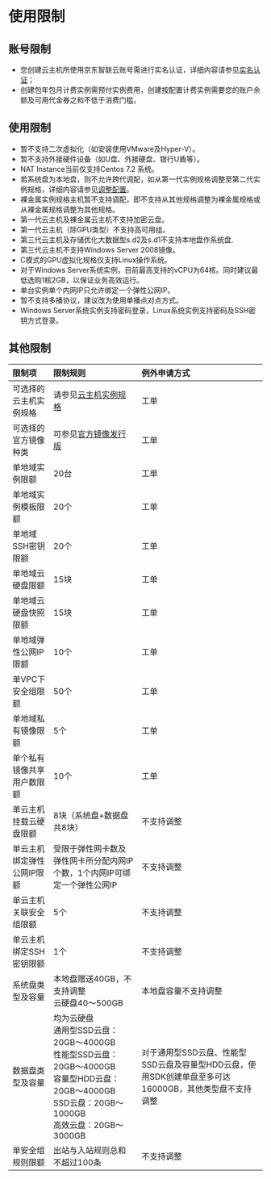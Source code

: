 # 使用限制

## 账号限制
* 您创建云主机所使用京东智联云账号需进行实名认证，详细内容请参见[实名认证](https://docs.jdcloud.com/cn/real-name-verification/introduction)；
* 创建包年包月计费实例需预付实例费用，创建按配置计费实例需要您的账户余额及可用代金券之和不低于消费门槛。

## 使用限制
* 暂不支持二次虚拟化（如安装使用VMware及Hyper-V）。
* 暂不支持外接硬件设备（如U盘、外接硬盘、银行U盾等）。
* NAT Instance当前仅支持Centos 7.2 系统。
* 若系统盘为本地盘，则不允许跨代调配，如从第一代实例规格调整至第二代实例规格，详细内容请参见[调整配置](http://docs.jdcloud.com/cn/virtual-machines/resize-instance)。
* 裸金属实例规格主机暂不支持调配，即不支持从其他规格调整为裸金属规格或从裸金属规格调整为其他规格。
* 第一代云主机及裸金属云主机不支持加密云盘。
* 第一代云主机（除GPU类型）不支持高可用组。
* 第三代云主机及存储优化大数据型s.d2及s.d1不支持本地盘作系统盘.
* 第三代云主机不支持Windows Server 2008镜像。
* C模式的GPU虚拟化规格仅支持Linux操作系统。
* 对于Windows Server系统实例，目前最高支持的vCPU为64核。同时建议最低选购1核2GB，以保证业务高效运行。
* 单台实例单个内网IP只允许绑定一个弹性公网IP。
* 暂不支持多播协议，建议改为使用单播点对点方式。
* Windows Server系统实例支持密码登录，Linux系统实例支持密码及SSH密钥方式登录。

## 其他限制
限制项   |限制规则|例外申请方式   
:------- |:---|:---     
可选择的云主机实例规格|请参见[云主机实例规格](https://docs.jdcloud.com/cn/virtual-machines/instance-type-family)|工单 
可选择的官方镜像种类|可参见[官方镜像发行版](https://docs.jdcloud.com/cn/virtual-machines/image-type)|工单         
单地域实例限额|20台|工单
单地域实例模板限额|20个|工单 
单地域SSH密钥限额|20个|工单     
单地域云硬盘限额|15块|工单       
单地域云硬盘快照限额|15块|工单   
单地域弹性公网IP限额|10个|工单
单VPC下安全组限额|50个|工单  
单地域私有镜像限额|5个|工单  
单个私有镜像共享用户数限额|10个|工单
单云主机挂载云硬盘限额|8块（系统盘+数据盘共8块）|不支持调整       
单云主机绑定弹性公网IP限额|受限于弹性网卡数及弹性网卡所分配内网IP个数，1个内网IP可绑定一个弹性公网IP|不支持调整        
单云主机关联安全组限额|5个|不支持调整    
单云主机绑定SSH密钥限额|1个|不支持调整     
系统盘类型及容量|本地盘赠送40GB，不支持调整<br>云硬盘40～500GB|本地盘容量不支持调整   
数据盘类型及容量|均为云硬盘<br>通用型SSD云盘：20GB～4000GB<br>性能型SSD云盘：20GB～4000GB<br>容量型HDD云盘：20GB～4000GB<br> SSD云盘：20GB～1000GB<br>高效云盘：20GB～3000GB |对于通用型SSD云盘、性能型SSD云盘及容量型HDD云盘，使用SDK创建单盘至多可达16000GB，其他类型盘不支持调整                
单安全组规则限额|出站与入站规则总和不超过100条|不支持调整    


